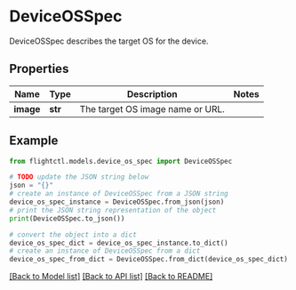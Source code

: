 # DeviceOSSpec

DeviceOSSpec describes the target OS for the device.

## Properties

Name | Type | Description | Notes
------------ | ------------- | ------------- | -------------
**image** | **str** | The target OS image name or URL. | 

## Example

```python
from flightctl.models.device_os_spec import DeviceOSSpec

# TODO update the JSON string below
json = "{}"
# create an instance of DeviceOSSpec from a JSON string
device_os_spec_instance = DeviceOSSpec.from_json(json)
# print the JSON string representation of the object
print(DeviceOSSpec.to_json())

# convert the object into a dict
device_os_spec_dict = device_os_spec_instance.to_dict()
# create an instance of DeviceOSSpec from a dict
device_os_spec_from_dict = DeviceOSSpec.from_dict(device_os_spec_dict)
```
[[Back to Model list]](../README.md#documentation-for-models) [[Back to API list]](../README.md#documentation-for-api-endpoints) [[Back to README]](../README.md)


